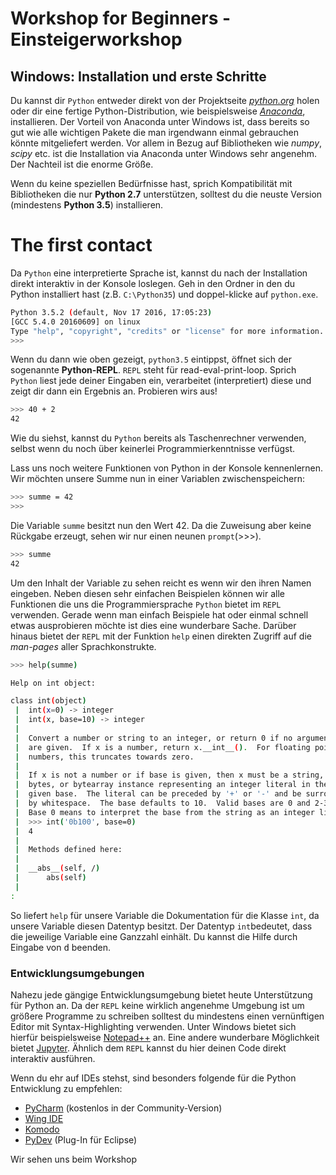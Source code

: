 # Workshop for Beginners - Einsteigerworkshop

## Windows: Installation und erste Schritte

Du kannst dir ```Python``` entweder direkt von der Projektseite *[python.org](https://www.python.org/downloads/)* holen
oder dir eine fertige Python-Distribution, wie beispielsweise *[Anaconda](https://www.continuum.io/downloads)*, installieren.
Der Vorteil von Anaconda unter Windows ist, dass bereits so gut wie alle wichtigen Pakete die man irgendwann einmal
gebrauchen könnte mitgeliefert werden. Vor allem in Bezug auf Bibliotheken wie *numpy*, *scipy* etc. ist die
Installation via Anaconda unter Windows sehr angenehm. Der Nachteil ist die enorme Größe.

Wenn du keine speziellen Bedürfnisse hast, sprich Kompatibilität mit Bibliotheken die nur **Python 2.7** unterstützen,
solltest du die neuste Version (mindestens **Python 3.5**) installieren.

# The first contact

Da ```Python``` eine interpretierte Sprache ist, kannst du nach der Installation direkt interaktiv in der Konsole loslegen.
Geh in den Ordner in den du Python installiert hast (z.B. ```C:\Python35```) und doppel-klicke auf ```python.exe```.

```bash
Python 3.5.2 (default, Nov 17 2016, 17:05:23)
[GCC 5.4.0 20160609] on linux
Type "help", "copyright", "credits" or "license" for more information.
>>>
```

Wenn du dann wie oben gezeigt, ```python3.5``` eintippst, öffnet sich der sogenannte **Python-REPL**. ```REPL``` steht
für read-eval-print-loop. Sprich ```Python``` liest jede deiner Eingaben ein, verarbeitet (interpretiert) diese und zeigt
dir dann ein Ergebnis an. Probieren wirs aus!

```bash
>>> 40 + 2
42
```

Wie du siehst, kannst du ```Python``` bereits als Taschenrechner verwenden, selbst wenn du noch über keinerlei
Programmierkenntnisse verfügst.


Lass uns noch weitere Funktionen von Python in der Konsole kennenlernen. Wir möchten unsere Summe nun in einer
Variablen zwischenspeichern:

```bash
>>> summe = 42
>>>
```

Die Variable ```summe``` besitzt nun den Wert 42. Da die Zuweisung aber keine Rückgabe erzeugt, sehen wir nur einen
neunen ```prompt```(>>>).

```bash
>>> summe
42
```

Um den Inhalt der Variable zu sehen reicht es wenn wir den ihren Namen eingeben. Neben diesen sehr
einfachen Beispielen können wir alle Funktionen die uns die Programmiersprache ```Python``` bietet im ```REPL```
verwenden. Gerade wenn man einfach Beispiele hat oder einmal schnell etwas ausprobieren möchte ist dies eine
wunderbare Sache. Darüber hinaus bietet der ```REPL``` mit der Funktion ```help``` einen direkten Zugriff auf die
*man-pages* aller Sprachkonstrukte.

```bash
>>> help(summe)

Help on int object:

class int(object)
 |  int(x=0) -> integer
 |  int(x, base=10) -> integer
 |
 |  Convert a number or string to an integer, or return 0 if no arguments
 |  are given.  If x is a number, return x.__int__().  For floating point
 |  numbers, this truncates towards zero.
 |
 |  If x is not a number or if base is given, then x must be a string,
 |  bytes, or bytearray instance representing an integer literal in the
 |  given base.  The literal can be preceded by '+' or '-' and be surrounded
 |  by whitespace.  The base defaults to 10.  Valid bases are 0 and 2-36.
 |  Base 0 means to interpret the base from the string as an integer literal.
 |  >>> int('0b100', base=0)
 |  4
 |
 |  Methods defined here:
 |
 |  __abs__(self, /)
 |      abs(self)
 |
:
```

So liefert ```help``` für unsere Variable die Dokumentation für die Klasse ```int```, da unsere Variable diesen
Datentyp besitzt. Der Datentyp ```int```bedeutet, dass die jeweilige Variable eine Ganzzahl einhält. Du kannst die
Hilfe durch Eingabe von <kbd>d</kbd> beenden.


### Entwicklungsumgebungen

Nahezu jede gängige Entwicklungsumgebung bietet heute Unterstützung für Python an. Da der ```REPL``` keine wirklich
angenehme Umgebung ist um größere Programme zu schreiben solltest du mindestens einen vernünftigen Editor mit
Syntax-Highlighting verwenden. Unter Windows bietet sich hierfür beispielsweise
[Notepad++](https://notepad-plus-plus.org/) an. Eine andere wunderbare Möglichkeit bietet
[Jupyter](https://jupyter.org/). Ähnlich dem ```REPL``` kannst du hier deinen Code direkt interaktiv ausführen.

Wenn du ehr auf IDEs stehst, sind besonders folgende für die Python Entwicklung zu empfehlen:

- [PyCharm](https://www.jetbrains.com/pycharm/) (kostenlos in der Community-Version)
- [Wing IDE](https://wingware.com/)
- [Komodo](https://www.activestate.com/komodo-ide/python-editor)
- [PyDev](http://www.pydev.org/index.html) (Plug-In für Eclipse)

Wir sehen uns beim Workshop
